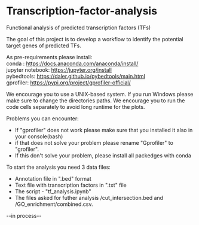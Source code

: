 # Transcription-factor-analysis


Functional analysis of predicted transcription factors (TFs)

The goal of this project is to develop a workflow to identify the potential target genes of predicted TFs.

As pre-requirements please install: <br>
conda : https://docs.anaconda.com/anaconda/install/ <br>
jupyter notebook: https://jupyter.org/install <br>
pybedtools: https://daler.github.io/pybedtools/main.html <br>
gprofiler: https://pypi.org/project/gprofiler-official/ <br>

We encourage you to use a UNIX-based system. If you run Windows please make sure to change the directories paths. 
We encourage you to run the code cells separately to avoid long runtime for the plots.

Problems you can encounter:

- If "gprofiler" does not work please make sure that you installed it also in your console(bash)
- if that does not solve your problem please rename "Gprofiler" to "grofiler". 
- If this don't solve your problem, please install all packedges with conda 

To start the analysis you need 3 data files: 

- Annotation file in ".bed" format
- Text file with transcription factors in ".txt" file
- The script - "tf_analysis.ipynb"
- The files asked for futher analysis /cut_intersection.bed and /GO_enrichment/combined.csv.



--in process--

